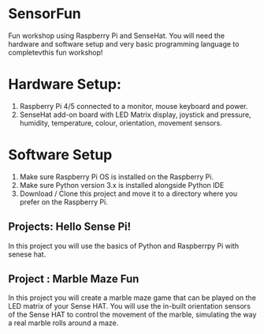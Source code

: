 # SensorFun
Fun workshop using Raspberry Pi and SenseHat. You will need the hardware and software setup and very basic programming language to completevthis fun workshop!

# Hardware Setup:

1. Raspberry Pi 4/5 connected to a monitor, mouse keyboard and power.
2. SenseHat add-on board with LED Matrix display, joystick and pressure, humidity, temperature, colour, orientation, movement sensors.


# Software Setup

1. Make sure Raspberry Pi OS is installed on the Raspberry Pi.
2. Make sure Python version 3.x is installed alongside Python IDE
3. Download / Clone this project and move it to a directory where you prefer on the Raspberry Pi.


## Projects: Hello Sense Pi!

In this project you will use the basics of Python and Raspberrpy Pi with senese hat.


## Project : Marble Maze Fun

In this project you will create a marble maze game that can be played on the LED matrix of your Sense HAT. You will use the in-built orientation sensors of the Sense HAT to control the movement of the marble, simulating the way a real marble rolls around a maze.


